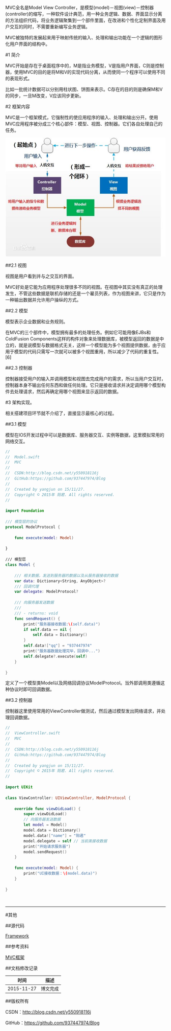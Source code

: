 MVC全名是Model View Controller，是模型(model)－视图(view)－控制器(controller)的缩写，一种软件设计典范，用一种业务逻辑、数据、界面显示分离的方法组织代码，将业务逻辑聚集到一个部件里面，在改进和个性化定制界面及用户交互的同时，不需要重新编写业务逻辑。

MVC被独特的发展起来用于映射传统的输入、处理和输出功能在一个逻辑的图形化用户界面的结构中。

#1 简介

MVC开始是存在于桌面程序中的，M是指业务模型，V是指用户界面，C则是控制器，使用MVC的目的是将M和V的实现代码分离，从而使同一个程序可以使用不同的表现形式。

比如一批统计数据可以分别用柱状图、饼图来表示。C存在的目的则是确保M和V的同步，一旦M改变，V应该同步更新。

#2 框架内容

MVC是一个框架模式，它强制性的使应用程序的输入、处理和输出分开。使用MVC应用程序被分成三个核心部件：模型、视图、控制器。它们各自处理自己的任务。

![](https://raw.githubusercontent.com/937447974/Blog/master/Resources/2015112724.png)

##2.1 视图

视图是用户看到并与之交互的界面。

MVC好处是它能为应用程序处理很多不同的视图。在视图中其实没有真正的处理发生，不管这些数据是联机存储的还是一个雇员列表，作为视图来讲，它只是作为一种输出数据并允许用户操纵的方式。 

##2.2 模型

模型表示企业数据和业务规则。

在MVC的三个部件中，模型拥有最多的处理任务。例如它可能用像EJBs和ColdFusion Components这样的构件对象来处理数据库，被模型返回的数据是中立的，就是说模型与数据格式无关，这样一个模型能为多个视图提供数据，由于应用于模型的代码只需写一次就可以被多个视图重用，所以减少了代码的重复性。[6] 

##2.3 控制器

控制器接受用户的输入并调用模型和视图去完成用户的需求，所以当用户交互时，控制器本身不输出任何东西和做任何处理。它只是接收请求并决定调用哪个模型构件去处理请求，然后再确定用哪个视图来显示返回的数据。

#3 架构实现。

相关搭建项目环节就不介绍了，直接显示最核心的过程。

##3.1 模型

模型在IOS开发过程中可以是数据库、服务器交互、实例等数据，这里模拟常用的网络交互。

```swift
//
//  Model.swift
//  MVC
//
//  CSDN:http://blog.csdn.net/y550918116j
//  GitHub:https://github.com/937447974/Blog
//
//  Created by yangjun on 15/11/27.
//  Copyright © 2015年 阳君. All rights reserved.
//

import Foundation

/// 模型层的协议
protocol ModelProtocol {
    
    func execute(model: Model)
    
}

/// 模型层
class Model {

    /// 相关数据，发送到服务器的数据以及从服务器接收的数据
    var data: Dictionary<String, AnyObject>?
    /// 回调代理
    var delegate: ModelProtocol?
    
    /// 向服务器发送数据
    ///
    /// - returns: void
    func sendRequest() {
        print("服务器接收数据:\(self.data)")
        if self.data == nil {
            self.data = Dictionary()
        }
        self.data!["qq"] = "937447974"
        print("服务器数据处理完毕，回调中...")
        self.delegate?.execute(self)
    }
    
}
```

定义了一个模型类Model以及网络回调协议ModelProtocol。当外部调用类遵循这种协议时即可回调数据。

##3.2 控制器

控制器这里使用常用的ViewController做测试，然后通过模型发出网络请求，并处理回调数据。

```swift
//
//  ViewController.swift
//  MVC
//
//  CSDN:http://blog.csdn.net/y550918116j
//  GitHub:https://github.com/937447974/Blog
//
//  Created by yangjun on 15/11/27.
//  Copyright © 2015年 阳君. All rights reserved.
//

import UIKit

class ViewController: UIViewController, ModelProtocol {

    override func viewDidLoad() {
        super.viewDidLoad()
        // 向服务器发送数据
        let model = Model()
        model.data = Dictionary()
        model.data!["name"] = "阳君"
        model.delegate = self // 当前类接收数据
        print("开始请求服务器")
        model.sendRequest()
    }
    
    func execute(model: Model) {
        print("UI接收数据：\(model.data)")
    }

}
```

&#160;

----------

#其他

##源代码

[Framework](https://github.com/937447974/Framework)

##参考资料

[MVC框架](http://baike.baidu.com/link?url=QKxbbSFJi6raVaMwEWfu_ne5mnfU07wsxCIK1rim12HrBUJXaM3jbkHCnW1hZNdaEKEhJrAfPGqdDVbrJXVy4Ug5hoyS94PQhCF2xj_gfNZLJYqkmgBtLOBcragA-zqR)

##文档修改记录

| 时间 | 描述 |
| ---- | ---- |
| 2015-11-27 | 博文完成 |

##版权所有

CSDN：http://blog.csdn.net/y550918116j

GitHub：https://github.com/937447974/Blog
